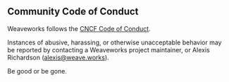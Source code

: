## Community Code of Conduct

Weaveworks follows the [CNCF Code of Conduct](https://github.com/cncf/foundation/blob/master/code-of-conduct.md).

Instances of abusive, harassing, or otherwise unacceptable behavior
may be reported by contacting a Weaveworks project maintainer, or
Alexis Richardson (alexis@weave.works).

Be good or be gone.
